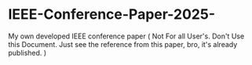 # IEEE-Conference-Paper-2025-
My own developed IEEE conference paper ( Not For all User's. Don't Use this Document. Just see the reference from this paper, bro, it's already published. )
